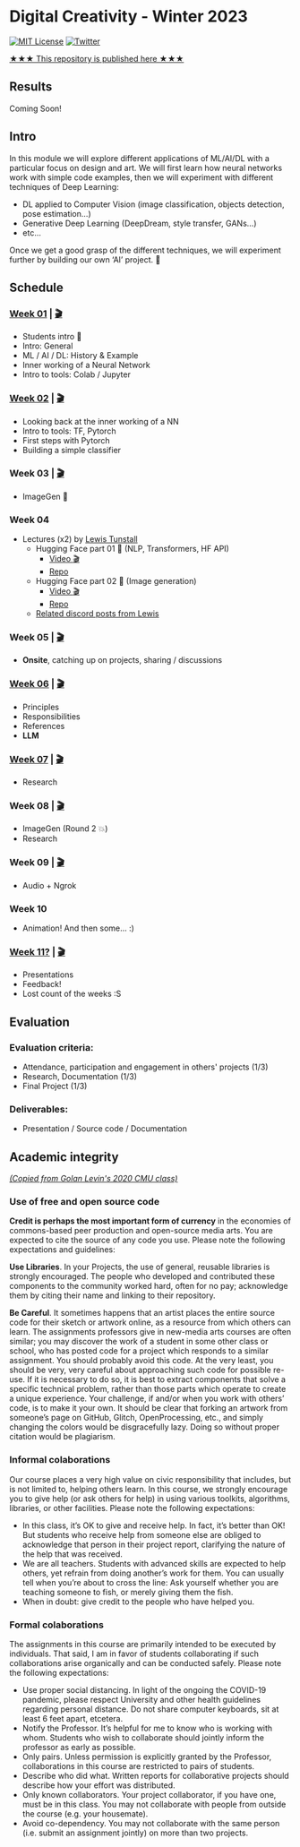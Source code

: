 # Digital Creativity - Winter 2023

[![MIT License](https://img.shields.io/badge/license-MIT-blue.svg)](http://opensource.org/licenses/MIT)
[![Twitter](https://img.shields.io/twitter/url/https/github.com/webslides/webslides.svg?style=social)](https://twitter.com/digideation)

[★★★ This repository is published here ★★★](https://digitalideation.github.io/digcre_h2301/)

## Results

Coming Soon!

## Intro

In this module we will explore different applications of ML/AI/DL with a particular focus on design and art. We will first learn how neural networks work with simple code examples, then we will experiment with different techniques of Deep Learning:

- DL applied to Computer Vision (image classification, objects detection, pose estimation...)
- Generative Deep Learning (DeepDream, style transfer, GANs...)
- etc...

Once we get a good grasp of the different techniques, we will experiment further by building our own ‘AI’ project. :space_invader:

## Schedule

### [Week 01](content/week01.md) | [:clapper:](https://drive.switch.ch/index.php/s/GEiul0myblz6JJf)

- Students intro :wave:
- Intro: General
- ML / AI / DL: History & Example
- Inner working of a Neural Network
- Intro to tools: Colab / Jupyter

### [Week 02](content/week02.md) | [:clapper:](https://drive.switch.ch/index.php/s/MNhBQgPwrspNB72)

- Looking back at the inner working of a NN
- Intro to tools: TF, Pytorch
- First steps with Pytorch
- Building a simple classifier

### Week 03 | [:clapper:](https://drive.switch.ch/index.php/s/AA3iEiAyOUymKhu)

- ImageGen :ferris_wheel:

### Week 04

- Lectures (x2) by [Lewis Tunstall](https://twitter.com/_lewtun)
  - Hugging Face part 01 :hugs: (NLP, Transformers, HF API)
    - [Video :clapper:](https://drive.switch.ch/index.php/s/2mFjA6ATGnsv0x8)
    - [Repo](https://github.com/digitalideation/hf_workshops/tree/main/luzern-university)
  - Hugging Face part 02 :hugs: (Image generation)
    - [Video :clapper:](https://drive.switch.ch/index.php/s/45xTOhqqU5Tj5Ft)
    - [Repo](https://github.com/digitalideation/hf_workshops/tree/main/luzern-university)
  - [Related discord posts from Lewis](./assets/images/lewtun_discord_posts.png)

### Week 05 | [:clapper:](https://drive.switch.ch/index.php/s/FxhRo0C7bzBgjt6)

- **Onsite**, catching up on projects, sharing / discussions

### [Week 06](content/week06.md) | [:clapper:](https://drive.switch.ch/index.php/s/WDnHxhVAdJ8ZnWs)

- Principles
- Responsibilities
- References
- **LLM**

### [Week 07](content/week07.md) | [:clapper:](https://drive.switch.ch/index.php/s/qFcrmh3sYLSHVUM)

- Research

### Week 08 | [:clapper:](https://drive.switch.ch/index.php/s/16XaQdnWmI55MVc)

- ImageGen (Round 2 :boom:)
- Research

### Week 09 | [:clapper:](https://drive.switch.ch/index.php/s/z8rhaYZv8unScpy)

- Audio + Ngrok

### Week 10

- Animation! And then some... :)

### [Week 11?](content/week11.md) | [:clapper:](https://drive.switch.ch/index.php/s/Gh1QU2vk3g5t423)

- Presentations
- Feedback!
- Lost count of the weeks :S

## Evaluation

### Evaluation criteria:

- Attendance, participation and engagement in others' projects (1/3)
- Research, Documentation (1/3)
- Final Project (1/3)

### Deliverables:

- Presentation / Source code / Documentation

## Academic integrity

[_(Copied from Golan Levin's 2020 CMU class)_](https://courses.ideate.cmu.edu/60-212/f2020/syllabus/academic-integrity/)

### Use of free and open source code

**Credit is perhaps the most important form of currency** in the economies of commons-based peer production and open-source media arts. You are expected to cite the source of any code you use. Please note the following expectations and guidelines:

**Use Libraries**. In your Projects, the use of general, reusable libraries is strongly encouraged. The people who developed and contributed these components to the community worked hard, often for no pay; acknowledge them by citing their name and linking to their repository.

**Be Careful**. It sometimes happens that an artist places the entire source code for their sketch or artwork online, as a resource from which others can learn. The assignments professors give in new-media arts courses are often similar; you may discover the work of a student in some other class or school, who has posted code for a project which responds to a similar assignment. You should probably avoid this code. At the very least, you should be very, very careful about approaching such code for possible re-use. If it is necessary to do so, it is best to extract components that solve a specific technical problem, rather than those parts which operate to create a unique experience. Your challenge, if and/or when you work with others’ code, is to make it your own. It should be clear that forking an artwork from someone’s page on GitHub, Glitch, OpenProcessing, etc., and simply changing the colors would be disgracefully lazy. Doing so without proper citation would be plagiarism.

### Informal colaborations

Our course places a very high value on civic responsibility that includes, but is not limited to, helping others learn. In this course, we strongly encourage you to give help (or ask others for help) in using various toolkits, algorithms, libraries, or other facilities. Please note the following expectations:

- In this class, it’s OK to give and receive help. In fact, it’s better than OK! But students who receive help from someone else are obliged to acknowledge that person in their project report, clarifying the nature of the help that was received.
- We are all teachers. Students with advanced skills are expected to help others, yet refrain from doing another’s work for them. You can usually tell when you’re about to cross the line: Ask yourself whether you are teaching someone to fish, or merely giving them the fish.
- When in doubt: give credit to the people who have helped you.

### Formal colaborations

The assignments in this course are primarily intended to be executed by individuals. That said, I am in favor of students collaborating if such collaborations arise organically and can be conducted safely. Please note the following expectations:

- Use proper social distancing. In light of the ongoing the COVID-19 pandemic, please respect University and other health guidelines regarding personal distance. Do not share computer keyboards, sit at least 6 feet apart, etcetera.
- Notify the Professor. It’s helpful for me to know who is working with whom. Students who wish to collaborate should jointly inform the professor as early as possible.
- Only pairs. Unless permission is explicitly granted by the Professor, collaborations in this course are restricted to pairs of students.
- Describe who did what. Written reports for collaborative projects should describe how your effort was distributed.
- Only known collaborators. Your project collaborator, if you have one, must be in this class. You may not collaborate with people from outside the course (e.g. your housemate).
- Avoid co-dependency. You may not collaborate with the same person (i.e. submit an assignment jointly) on more than two projects.
